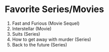 # Favorite Series/Movies

1. Fast and Furious (Movie Sequel)
2. Interstellar (Movie) 
3. Suits (Series)
4. How to get away with murder (Series)
5. Back to the future (Series)
